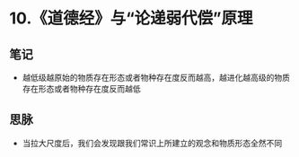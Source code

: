 # 10.《道德经》与“论递弱代偿”原理

## 笔记
- 越低级越原始的物质存在形态或者物种存在度反而越高，越进化越高级的物质存在形态或者物种存在度反而越低

## 思脉
- 当拉大尺度后，我们会发现跟我们常识上所建立的观念和物质形态全然不同